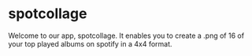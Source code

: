 # spotcollage

Welcome to our app, spotcollage. It enables you to create a .png of 16 of your top played albums on spotify in a 4x4 format.
